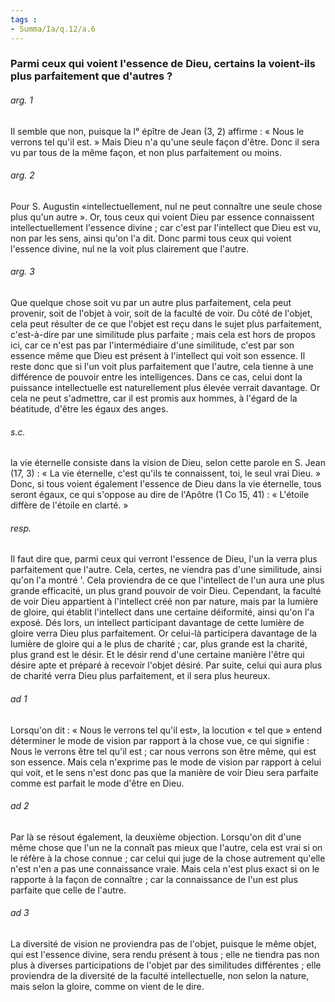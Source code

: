 ```yaml
---
tags : 
- Summa/Ia/q.12/a.6
---
```


### Parmi ceux qui voient l'essence de Dieu, certains la voient-ils plus parfaitement que d'autres ?

###### arg. 1
Il semble que non, puisque la l° épître de Jean (3, 2) affirme : « Nous le verrons tel qu'il est. » Mais Dieu n'a qu'une seule façon d'être. Donc il sera vu par tous de la même façon, et non plus parfaitement ou moins. 

###### arg. 2
Pour S. Augustin «intellectuellement, nul ne peut connaître une seule chose plus qu'un autre ». Or, tous ceux qui voient Dieu par essence connaissent intellectuellement l'essence divine ; car c'est par l'intellect que Dieu est vu, non par les sens, ainsi qu'on l'a dit. Donc parmi tous ceux qui voient l'essence divine, nul ne la voit plus clairement que l'autre. 

###### arg. 3
Que quelque chose soit vu par un autre plus parfaitement, cela peut provenir, soit de l'objet à voir, soit de la faculté de voir. Du côté de l'objet, cela peut résulter de ce que l'objet est reçu dans le sujet plus parfaitement, c'est-à-dire par une similitude plus parfaite ; mais cela est hors de propos ici, car ce n'est pas par l'intermédiaire d'une similitude, c'est par son essence même que Dieu est présent à l'intellect qui voit son essence. Il reste donc que si l'un voit plus parfaitement que l'autre, cela tienne à une différence de pouvoir entre les intelligences. Dans ce cas, celui dont la puissance intellectuelle est naturellement plus élevée verrait davantage. Or cela ne peut s'admettre, car il est promis aux hommes, à l'égard de la béatitude, d'être les égaux des anges. 

###### s.c.
la vie éternelle consiste dans la vision de Dieu, selon cette parole en S. Jean (17, 3) : « La vie éternelle, c'est qu'ils te connaissent, toi, le seul vrai Dieu. » Donc, si tous voient également l'essence de Dieu dans la vie éternelle, tous seront égaux, ce qui s'oppose au dire de l'Apôtre (1 Co 15, 41) : « L'étoile diffère de l'étoile en clarté. » 

###### resp.
Il faut dire que, parmi ceux qui verront l'essence de Dieu, l'un la verra plus parfaitement que l'autre. Cela, certes, ne viendra pas d'une similitude, ainsi qu'on l'a montré '. Cela proviendra de ce que l'intellect de l'un aura une plus grande efficacité, un plus grand pouvoir de voir Dieu. Cependant, la faculté de voir Dieu appartient à l'intellect créé non par nature, mais par la lumière de gloire, qui établit l'intellect dans une certaine déiformité, ainsi qu'on l'a exposé. Dés lors, un intellect participant davantage de cette lumière de gloire verra Dieu plus parfaitement. Or celui-là participera davantage de la lumière de gloire qui a le plus de charité ; car, plus grande est la charité, plus grand est le désir. Et le désir rend d'une certaine manière l'être qui désire apte et préparé à recevoir l'objet désiré. Par suite, celui qui aura plus de charité verra Dieu plus parfaitement, et il sera plus heureux. 

###### ad 1
Lorsqu'on dit : « Nous le verrons tel qu'il est», la locution « tel que » entend déterminer le mode de vision par rapport à la chose vue, ce qui signifie : Nous le verrons être tel qu'il est ; car nous verrons son être même, qui est son essence. Mais cela n'exprime pas le mode de vision par rapport à celui qui voit, et le sens n'est donc pas que la manière de voir Dieu sera parfaite comme est parfait le mode d'être en Dieu. 

###### ad 2
Par là se résout également, la deuxième objection. Lorsqu'on dit d'une même chose que l'un ne la connaît pas mieux que l'autre, cela est vrai si on le réfère à la chose connue ; car celui qui juge de la chose autrement qu'elle n'est n'en a pas une connaissance vraie. Mais cela n'est plus exact si on le rapporte à la façon de connaître ; car la connaissance de l'un est plus parfaite que celle de l'autre. 

###### ad 3
La diversité de vision ne proviendra pas de l'objet, puisque le même objet, qui est l'essence divine, sera rendu présent à tous ; elle ne tiendra pas non plus à diverses participations de l'objet par des similitudes différentes ; elle proviendra de la diversité de la faculté intellectuelle, non selon la nature, mais selon la gloire, comme on vient de le dire. 



